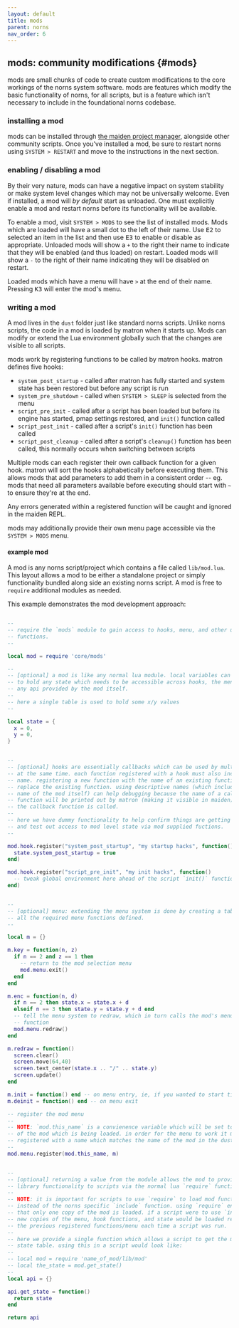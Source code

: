 ```yaml
---
layout: default
title: mods
parent: norns
nav_order: 6
---
```


## mods: community modifications {#mods}

mods are small chunks of code to create custom modifications to the core workings of the norns system software. mods are features which modify the basic functionality of norns, for all scripts, but is a feature which isn't necessary to include in the foundational norns codebase.

### installing a mod

mods can be installed through [the maiden project manager](/docs/norns/maiden/#available), alongside other community scripts. Once you've installed a mod, be sure to restart norns using `SYSTEM > RESTART` and move to the instructions in the next section.

### enabling / disabling a mod

By their very nature, mods can have a negative impact on system stability or make system level changes which may not be universally welcome. Even if installed, a mod will *by default* start as unloaded. One must explicitly enable a mod and restart norns before its functionality will be available.

To enable a mod, visit `SYSTEM > MODS` to see the list of installed mods. Mods which are loaded will have a small dot to the left of their name. Use <kbd>E2</kbd> to selected an item in the list and then use <kbd>E3</kbd> to enable or disable as appropriate. Unloaded mods will show a `+` to the right their name to indicate that they will be enabled (and thus loaded) on restart. Loaded mods will show a `-` to the right of their name indicating they will be disabled on restart.

Loaded mods which have a menu will have `>` at the end of their name. Pressing <kbd>K3</kbd> will enter the mod's menu.

### writing a mod

A mod lives in the `dust` folder just like standard norns scripts. Unlike norns scripts, the code in a mod is loaded by matron when it starts up. Mods can modify or extend the Lua environment globally such that the changes are visible to all scripts.

mods work by registering functions to be called by matron hooks. matron defines
five hooks:

* `system_post_startup` - called after matron has fully started and system state
  has been restored but before any script is run
* `system_pre_shutdown` - called when `SYSTEM > SLEEP` is selected from the menu
* `script_pre_init` - called after a script has been loaded but before its
  engine has started, pmap settings restored, and `init()` function called
* `script_post_init` - called after a script's `init()` function has been called
* `script_post_cleanup` - called after a script's `cleanup()` function has been
  called, this normally occurs when switching between scripts

Multiple mods can each register their own callback function for a given hook.
matron will sort the hooks alphabetically before executing them. This allows mods that add parameters to add them in a consistent order -- eg. mods that need all parameters available before executing should start with `~` to ensure they're at the end.

Any errors generated within a registered function will be caught and ignored
in the maiden REPL.

mods may additionally provide their own menu page accessible via the `SYSTEM > MODS` menu.

#### example mod

A mod is any norns script/project which contains a file called `lib/mod.lua`.
This layout allows a mod to be either a standalone project or simply
functionality bundled along side an existing norns script. A mod is free to
`require` additional modules as needed.

This example demonstrates the mod development approach:

```lua

--
-- require the `mods` module to gain access to hooks, menu, and other utility
-- functions.
--

local mod = require 'core/mods'

--
-- [optional] a mod is like any normal lua module. local variables can be used
-- to hold any state which needs to be accessible across hooks, the menu, and
-- any api provided by the mod itself.
--
-- here a single table is used to hold some x/y values
--

local state = {
  x = 0,
  y = 0,
}


--
-- [optional] hooks are essentially callbacks which can be used by multiple mods
-- at the same time. each function registered with a hook must also include a
-- name. registering a new function with the name of an existing function will
-- replace the existing function. using descriptive names (which include the
-- name of the mod itself) can help debugging because the name of a callback
-- function will be printed out by matron (making it visible in maiden) before
-- the callback function is called.
--
-- here we have dummy functionality to help confirm things are getting called
-- and test out access to mod level state via mod supplied fuctions.
--

mod.hook.register("system_post_startup", "my startup hacks", function()
  state.system_post_startup = true
end)

mod.hook.register("script_pre_init", "my init hacks", function()
  -- tweak global environment here ahead of the script `init()` function being called
end)


--
-- [optional] menu: extending the menu system is done by creating a table with
-- all the required menu functions defined.
--

local m = {}

m.key = function(n, z)
  if n == 2 and z == 1 then
    -- return to the mod selection menu
    mod.menu.exit()
  end
end

m.enc = function(n, d)
  if n == 2 then state.x = state.x + d
  elseif n == 3 then state.y = state.y + d end
  -- tell the menu system to redraw, which in turn calls the mod's menu redraw
  -- function
  mod.menu.redraw()
end

m.redraw = function()
  screen.clear()
  screen.move(64,40)
  screen.text_center(state.x .. "/" .. state.y)
  screen.update()
end

m.init = function() end -- on menu entry, ie, if you wanted to start timers
m.deinit = function() end -- on menu exit

-- register the mod menu
--
-- NOTE: `mod.this_name` is a convienence variable which will be set to the name
-- of the mod which is being loaded. in order for the menu to work it must be
-- registered with a name which matches the name of the mod in the dust folder.
--
mod.menu.register(mod.this_name, m)


--
-- [optional] returning a value from the module allows the mod to provide
-- library functionality to scripts via the normal lua `require` function.
--
-- NOTE: it is important for scripts to use `require` to load mod functionality
-- instead of the norns specific `include` function. using `require` ensures
-- that only one copy of the mod is loaded. if a script were to use `include`
-- new copies of the menu, hook functions, and state would be loaded replacing
-- the previous registered functions/menu each time a script was run.
--
-- here we provide a single function which allows a script to get the mod's
-- state table. using this in a script would look like:
--
-- local mod = require 'name_of_mod/lib/mod'
-- local the_state = mod.get_state()
--
local api = {}

api.get_state = function()
  return state
end

return api
```